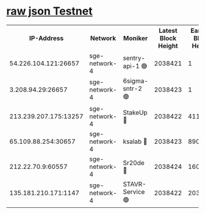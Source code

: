 
[raw json Testnet](https://rpc-check.sget.stavr.tech/sget/rpc-sget-result.json)
=


<table><tr><th>IP-Address</th><th>Network</th><th>Moniker</th><th>Latest Block Height</th><th>Earliest Block Height</th><th>Catching Up</th><th>Tx Index</th><th>Voting Power</th><th>Scan Time</th></tr><tr><td>54.226.104.121:26657</td><td>sge-network-4</td><td>sentry-api-1 🟢</td><td>2038421</td><td>1</td><td>False</td><td>on</td><td>0</td><td>2024-03-16T20:04:21.924316740UTC</td></tr><tr><td>3.208.94.29:26657</td><td>sge-network-4</td><td>6sigma-sntr-2 🟢</td><td>2038423</td><td>1</td><td>False</td><td>on</td><td>0</td><td>2024-03-16T20:04:33.201187525UTC</td></tr><tr><td>213.239.207.175:13257</td><td>sge-network-4</td><td>StakeUp 🔴</td><td>2038422</td><td>411001</td><td>False</td><td>off</td><td>100</td><td>2024-03-16T20:04:30.244572446UTC</td></tr><tr><td>65.109.88.254:30657</td><td>sge-network-4</td><td>ksalab 🔴</td><td>2038423</td><td>890001</td><td>False</td><td>on</td><td>3276</td><td>2024-03-16T20:04:37.588957264UTC</td></tr><tr><td>212.22.70.9:60557</td><td>sge-network-4</td><td>Sr20de 🔴</td><td>2038424</td><td>1608978</td><td>False</td><td>on</td><td>133</td><td>2024-03-16T20:04:40.010634897UTC</td></tr><tr><td>135.181.210.171:1147</td><td>sge-network-4</td><td>STAVR-Service 🟢</td><td>2038422</td><td>2034001</td><td>False</td><td>on</td><td>0</td><td>2024-03-16T20:04:30.564837805UTC</td></tr></table>
